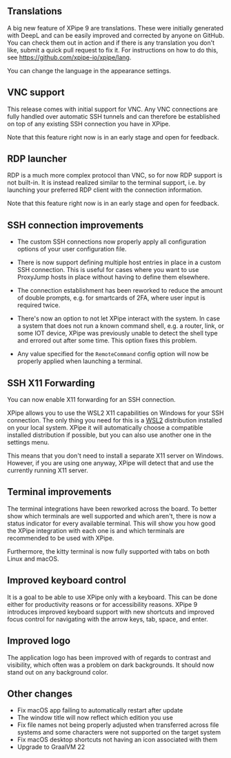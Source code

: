 ## Translations

A big new feature of XPipe 9 are translations. These were initially generated with DeepL and can be easily improved and corrected by anyone on GitHub. You can check them out in action and if there is any translation you don't like, submit a quick pull request to fix it. For instructions on how to do this, see https://github.com/xpipe-io/xpipe/lang.

You can change the language in the appearance settings.

## VNC support

This release comes with initial support for VNC. Any VNC connections are fully handled over automatic SSH tunnels and can therefore be established on top of any existing SSH connection you have in XPipe.

Note that this feature right now is in an early stage and open for feedback.

## RDP launcher

RDP is a much more complex protocol than VNC, so for now RDP support is not built-in. It is instead realized similar to the terminal support, i.e. by launching your preferred RDP client with the connection information.

Note that this feature right now is in an early stage and open for feedback.

## SSH connection improvements

- The custom SSH connections now properly apply all configuration options of your user configuration file.

- There is now support defining multiple host entries in place in a custom SSH connection. This is useful for cases where you want to use ProxyJump hosts in place without having to define them elsewhere.

- The connection establishment has been reworked to reduce the amount of double prompts, e.g. for smartcards of 2FA, where user input is required twice. 

- There's now an option to not let XPipe interact with the system. In case a system that does not run a known command shell, e.g. a router, link, or some IOT device, XPipe was previously unable to detect the shell type and errored out after some time. This option fixes this problem.

- Any value specified for the `RemoteCommand` config option will now be properly applied when launching a terminal.

## SSH X11 Forwarding

You can now enable X11 forwarding for an SSH connection.

XPipe allows you to use the WSL2 X11 capabilities on Windows for your SSH connection. The only thing you need for this is a [WSL2](https://learn.microsoft.com/en-us/windows/wsl/install) distribution installed on your local system. XPipe it will automatically choose a compatible installed distribution if possible, but you can also use another one in the settings menu.

This means that you don't need to install a separate X11 server on Windows. However, if you are using one anyway, XPipe will detect that and use the currently running X11 server.

## Terminal improvements

The terminal integrations have been reworked across the board. To better show which terminals are well supported and which aren't, there is now a status indicator for every available terminal. This will show you how good the XPipe integration with each one is and which terminals are recommended to be used with XPipe. 

Furthermore, the kitty terminal is now fully supported with tabs on both Linux and macOS.

## Improved keyboard control

It is a goal to be able to use XPipe only with a keyboard. This can be done either for productivity reasons or for accessibility reasons. XPipe 9 introduces improved keyboard support with new shortcuts and improved focus control for navigating with the arrow keys, tab, space, and enter.

## Improved logo

The application logo has been improved with of regards to contrast and visibility, which often was a problem on dark backgrounds. It should now stand out on any background color.

## Other changes

- Fix macOS app failing to automatically restart after update
- The window title will now reflect which edition you use
- Fix file names not being properly adjusted when transferred across file systems and some characters were not supported on the target system
- Fix macOS desktop shortcuts not having an icon associated with them
- Upgrade to GraalVM 22
